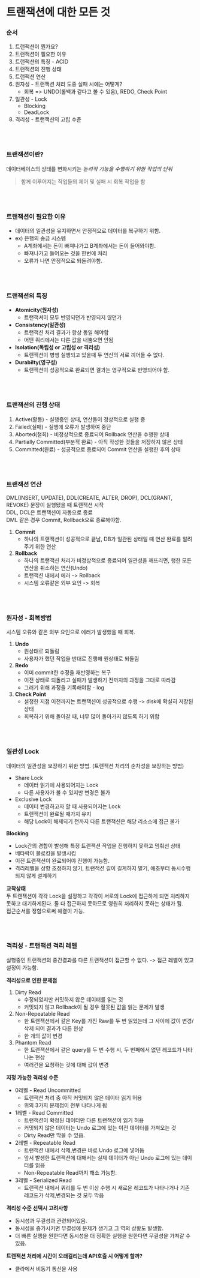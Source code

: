 # 트랜잭션에 대한 모든 것

### 순서
1. 트랜잭션이 뭔가요?
2. 트랜잭션이 필요한 이유
3. 트랜잭션의 특징 - ACID
4. 트랜잭션의 진행 상태
5. 트랜잭션 연산
6. 원자성 - 트랜잭션 처리 도중 실패 시에는 어떻게?
    - 회복 => UNDO(롤백과 같다고 볼 수 있음), REDO, Check Point
7. 일관성 - Lock
    - Blocking
    - DeadLock
8. 격리성 - 트랜잭션의 고립 수준

<br><br>

### **트랜잭션이란?**  
데이터베이스의 상태를 변화시키는 *논리적 기능을 수행하기 위한 작업의 단위*  
> 함께 이루어지는 작업들의 제어 및 실패 시 회복 작업을 함  

<br><br>

### **트랜잭션이 필요한 이유**  
- 데이터의 일관성을 유지하면서 안정적으로 데이터를 복구하기 위함.
- ex) 은행의 송금 시스템
    - A계좌에서는 돈이 빠져나가고 B계좌에서는 돈이 들어와야함.
    - 빠져나가고 들어오는 것을 한번에 처리
    - 오류가 나면 안정적으로 되돌려야함.  

<br><br>

### **트랜잭션의 특징**  
- **Atomicity(원자성)**
    - 트랜잭셔이 모두 반영되던가 반영되지 않던가
- **Consistency(일관성)**
    - 트랜잭션 처리 결과가 항상 동일 해야함
    - 어떤 쿼리에서는 다른 값을 내뿜으면 안됨
- **Isolation(독립성 or 고립성 or 격리성)**
    - 트랜잭션이 병행 실행되고 있을때 두 연산의 서로 끼어들 수 없다.
- **Durabilty(영구성)**
    - 트랜잭션이 성공적으로 완료되면 결과는 영구적으로 반영되어야 함.  

<br><br>

### **트랜잭션의 진행 상태**
1. Active(활동) - 실행중인 상태, 연산들이 정상적으로 실행 중
2. Failed(실패) - 실행에 오류가 발생하여 중단
3. Aborted(철회) - 비정상적으로 종료되어 Rollback 연산을 수행한 상태
4. Partially Committed(부분적 완료) - 아직 작성한 것들을 저장하지 않은 상태
5. Committed(완료) - 성공적으로 종료되어 Commit 연산을 실행한 후의 상태  

<br><br>

### **트랜잭션 연산**  
DML(INSERT, UPDATE), DDL(CREATE, ALTER, DROP), DCL(GRANT, REVOKE) 문장이 실행됐을 때 트랜잭션 시작  
DDL, DCL은 트랜잭션이 자동으로 종료  
DML 같은 경우 Commit, Rollback으로 종료해야함.  
1. **Commit**
    - 하나의 트랜잭션이 성공적으로 끝남, DB가 일관된 상태일 때 연산 완료를 알려주기 위한 연산
2. **Rollback**
    - 하나의 트랜잭션 처리가 비정상적으로 종료되어 일관성을 깨뜨리면, 행한 모든 연산을 취소하는 연산(Undo)
    - 트랜잭션 내에서 에러 -> Rollback
    - 시스템 오류같은 외부 요인 -> 회복  

<br><br>

### **원자성 - 회복방법**  
시스템 오류와 같은 외부 요인으로 에러가 발생했을 때 회복.
1. **Undo**
    - 원상태로 되돌림
    - 사용자가 했던 작업을 반대로 진행해 원상태로 되돌림
2. **Redo**
    - 이미 commit한 수정을 재반영하는 복구
    - 이전 상태로 되돌리고 실패가 발생하기 전까지의 과정을 그대로 따라감
    - 그러기 위해 과정을 기록해야함 - log
3. **Check Point**
    - 설정한 지점 이전까지는 트랜잭션이 성공적으로 수행 -> disk에 확실히 저장된 상태  
    - 회복하기 위해 돌아갈 때, 너무 많이 돌아가지 않도록 하기 위함  

<br><br>

### **일관성 Lock**  
데이터의 일관성을 보장하기 위한 방법. (트랜잭션 처리의 순차성을 보장하는 방법)  
- Share Lock
    - 데이터 읽기에 사용되어지는 Lock
    - 다른 사용자가 볼 수 있지만 변경은 불가
- Exclusive Lock
    - 데이터 변경하고자 할 때 사용되어지는 Lock
    - 트랜잭션이 완료될 때가지 유지
    - 해당 Lock이 해제되기 전까지 다른 트랜잭션은 해당 리소스에 접근 불가  

**Blocking**  
- Lock간의 경합이 발생해 특정 트랜잭션 작업을 진행하지 못하고 멈춰선 상태  
- 베타락이 블로킹을 발생시킴
- 이전 트랜잭션이 완료되어야 진행이 가능함. 
- 격리레벨을 상향 조정하지 않기, 트랜잭션 길이 길게하지 말기, 애초부터 동시수행되지 않게 설계하기  

**교착상태**  
두 트랜잭션이 각각 Lock을 설정하고 각각이 서로의 Lock에 접근하게 되면 처리하지 못하고 대기하게된다. 둘 다 접근하지 못하므로 영원히 처리하지 못하는 상태가 됨.  
접근순서를 정함으로써 해결이 가능.  

<br><br>

### **격리성 - 트랜잭션 격리 레벨**  
실행중인 트랜잭션의 중간결과를 다른 트랜잭션이 접근할 수 없다. -> 접근 레벨이 있고 설정이 가능함.  

**격리성으로 인한 문제점**  
1. Dirty Read
    - 수정되었지만 커밋하지 않은 데이터를 읽는 것
    - 커밋되지 않고 Rollback이 될 경우 잘못된 값을 읽는 문제가 발생
2. Non-Repeatable Read
    - 한 트랜잭션에서 같은 Key를 가진 Raw를 두 번 읽었는데 그 사이에 값이 변경/삭제 되어 결과가 다른 현상
    - 한 개의 값이 변경
3. Phantom Read
    - 한 트랜잭션에서 같은 query를 두 번 수행 시, 두 번째에서 없던 레코드가 나타나는 현상
    - 여러건을 요청하는 것에 대해 값이 변경  

**지정 가능한 격리성 수준**  
- 0레벨 - Read Uncommitted
    - 트랜잭션 처리 중 아직 커밋되지 않은 데이터 읽기 허용
    - 위의 3가지 문제점이 전부 나타나게 됨
- 1레벨 - Read Committed
    - 트랜잭션이 확정된 데이터만 다른 트랜잭션이 읽기 허용
    - 커밋되지 않은 데이터는 Undo 로그에 있는 이전 데이터를 가져오는 것
    - Dirty Read만 막을 수 있음.
- 2레벨 - Repeatable Read
    - 트랜잭션 내에서 삭제,변경은 바로 Undo 로그에 넣어둠
    - 앞서 발생한 트랜잭션에 대해서는 실제 데이터가 아닌 Undo 로그에 있는 데이터를 읽음
    - Non-Repeatable Read까지 해소 가능함.
- 3레벨 - Serialized Read
    - 트랜잭션 내에서 쿼리를 두 번 이상 수행 시 새로운 레코드가 나타나거나 기존 레코드가 삭제,변경되는 것 모두 막음  

**격리성 수준 선택시 고려사항**  
- 동시성과 무결성과 관련되어있음.
- 동시성을 증가시키면 무결성에 문제가 생기고 그 역의 상황도 발생함.
- 더 빠른 실행을 원한다면 동시성을 더 정확한 실행을 원한다면 무결성을 가져갈 수 있음.  

**트랜잭션 처리에 시간이 오래걸리는데 API호출 시 어떻게 할까?**
- 클라에서 비동기 통신을 사용
